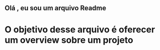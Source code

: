 ## Olá , eu sou um arquivo Readme

# O objetivo desse arquivo é oferecer um overview sobre um projeto